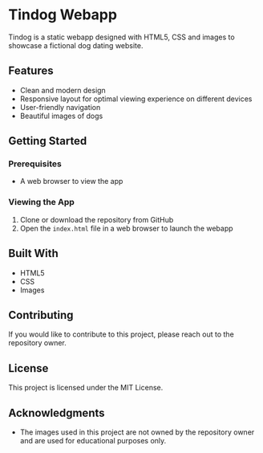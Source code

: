 # Tindog Webapp

Tindog is a static webapp designed with HTML5, CSS and images to showcase a fictional dog dating website.

## Features

- Clean and modern design
- Responsive layout for optimal viewing experience on different devices
- User-friendly navigation
- Beautiful images of dogs

## Getting Started

### Prerequisites

- A web browser to view the app

### Viewing the App

1. Clone or download the repository from GitHub
2. Open the `index.html` file in a web browser to launch the webapp

## Built With

- HTML5
- CSS
- Images

## Contributing

If you would like to contribute to this project, please reach out to the repository owner.

## License

This project is licensed under the MIT License.

## Acknowledgments

- The images used in this project are not owned by the repository owner and are used for educational purposes only.
